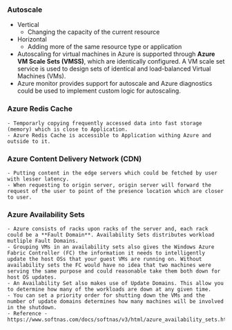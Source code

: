 ### Autoscale
- Vertical
	- Changing the capacity of the current resource
- Horizontal 
	- Adding more of the same resource type or application
- Autoscaling for virtual machines in Azure is supported through **Azure VM Scale Sets (VMSS)**, which are identically configured. A VM scale set service is used to design sets of identical and load-balanced Virtual Machines (VMs).
- Azure monitor provides support for autoscale and Azure diagnostics could be used to implement custom logic for autoscaling.

### Azure Redis Cache

	- Temporarly copying frequently accessed data into fast storage (memory) which is close to Application.
	- Azure Redis Cache is accessible to Application withing Azure and outside to it.

### Azure Content Delivery Network (CDN)
	- Putting content in the edge servers which could be fetched by user with lesser latency.
	- When requesting to origin server, origin server will forward the request of the user to point of the presence location which are closer to user.	

### Azure Availability Sets
	- Azure consists of racks upon racks of the server and, each rack could be a **Fault Domain**. Availability Sets distributes workload mutliple Fault Domains. 
	- Grouping VMs in an availability sets also gives the Windows Azure Fabric Controller (FC) the information it needs to intelligently update the host OSs that your guest VMs are running on. Without availability sets the FC would have no idea that two machines were serving the same purpose and could reasonable take them both down for host OS updates.
	- An Availability Set also makes use of Update Domains. This allow you to determine how many of the workloads are down at any given time. 
	- You can set a priority order for shutting down the VMs and the number of update domains determines how many machines will be involved in the shutdown. 
	- Reference - https://www.softnas.com/docs/softnas/v3/html/azure_availability_sets.html